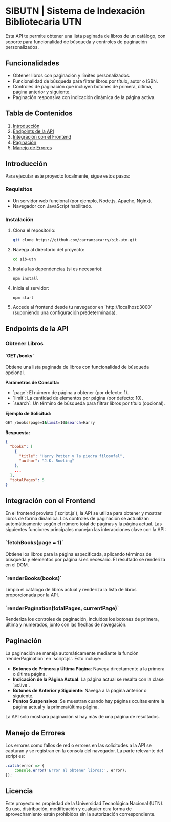 
# SIBUTN | Sistema de Indexación Bibliotecaria UTN

Esta API te permite obtener una lista paginada de libros de un catálogo, con soporte para funcionalidad de búsqueda y controles de paginación personalizados.

## Funcionalidades
- Obtener libros con paginación y límites personalizados.
- Funcionalidad de búsqueda para filtrar libros por título, autor o ISBN.
- Controles de paginación que incluyen botones de primera, última, página anterior y siguiente.
- Paginación responsiva con indicación dinámica de la página activa.

## Tabla de Contenidos
1. [Introducción](#introducción)
2. [Endpoints de la API](#endpoints-de-la-api)
3. [Integración con el Frontend](#integración-con-el-frontend)
4. [Paginación](#paginación)
5. [Manejo de Errores](#manejo-de-errores)

## Introducción

Para ejecutar este proyecto localmente, sigue estos pasos:

### Requisitos
- Un servidor web funcional (por ejemplo, Node.js, Apache, Nginx).
- Navegador con JavaScript habilitado.

### Instalación

1. Clona el repositorio:
   ```bash
   git clone https://github.com/carranzacarry/sib-utn.git
   ```
   
2. Navega al directorio del proyecto:
   ```bash
   cd sib-utn
   ```

3. Instala las dependencias (si es necesario):
   ```bash
   npm install
   ```

4. Inicia el servidor:
   ```bash
   npm start
   ```

5. Accede al frontend desde tu navegador en \`http://localhost:3000\` (suponiendo una configuración predeterminada).

## Endpoints de la API

### Obtener Libros

#### \`GET /books\`
Obtiene una lista paginada de libros con funcionalidad de búsqueda opcional.

**Parámetros de Consulta:**
- \`page\`: El número de página a obtener (por defecto: 1).
- \`limit\`: La cantidad de elementos por página (por defecto: 10).
- \`search\`: Un término de búsqueda para filtrar libros por título (opcional).

**Ejemplo de Solicitud:**
```bash
GET /books?page=1&limit=10&search=Harry
```

**Respuesta:**
```json
{
  "books": [
    {
      "title": "Harry Potter y la piedra filosofal",
      "author": "J.K. Rowling"
    },
    ...
  ],
  "totalPages": 5
}
```

## Integración con el Frontend

En el frontend provisto (\`script.js\`), la API se utiliza para obtener y mostrar libros de forma dinámica. Los controles de paginación se actualizan automáticamente según el número total de páginas y la página actual. Las siguientes funciones principales manejan las interacciones clave con la API:

### \`fetchBooks(page = 1)\`
Obtiene los libros para la página especificada, aplicando términos de búsqueda y elementos por página si es necesario. El resultado se renderiza en el DOM.

### \`renderBooks(books)\`
Limpia el catálogo de libros actual y renderiza la lista de libros proporcionada por la API.

### \`renderPagination(totalPages, currentPage)\`
Renderiza los controles de paginación, incluidos los botones de primera, última y numerados, junto con las flechas de navegación.

## Paginación

La paginación se maneja automáticamente mediante la función \`renderPagination\` en \`script.js\`. Esto incluye:
- **Botones de Primera y Última Página**: Navega directamente a la primera o última página.
- **Indicación de la Página Actual**: La página actual se resalta con la clase \`active\`.
- **Botones de Anterior y Siguiente**: Navega a la página anterior o siguiente.
- **Puntos Suspensivos**: Se muestran cuando hay páginas ocultas entre la página actual y la primera/última página.

La API solo mostrará paginación si hay más de una página de resultados.

## Manejo de Errores

Los errores como fallos de red o errores en las solicitudes a la API se capturan y se registran en la consola del navegador. La parte relevante del script es:

```javascript
.catch(error => {
    console.error('Error al obtener libros:', error);
});
```

## Licencia

Este proyecto es propiedad de la Universidad Tecnológica Nacional (UTN). Su uso, distribución, modificación y cualquier otra forma de aprovechamiento están prohibidos sin la autorización correspondiente.